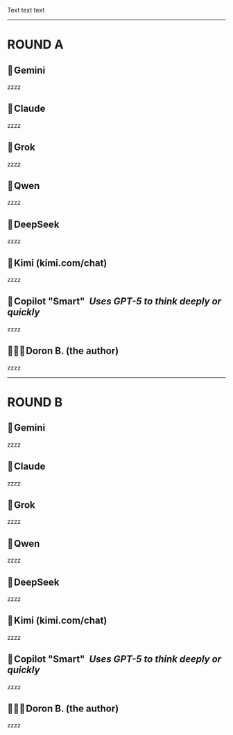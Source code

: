 <!-- .github/ADR/_template.md -->
Text text text

---

# ROUND A
## 🤖 Gemini
zzzz

## 🤖 Claude
zzzz

## 🤖 Grok
zzzz

## 🤖 Qwen
zzzz

## 🤖 DeepSeek
zzzz

## 🤖 Kimi (kimi.com/chat)
zzzz

## 🤖 Copilot "Smart"&nbsp;&nbsp;_Uses GPT-5 to think deeply or quickly_
zzzz

## 🧔🏻‍♂ Doron B. (the author)
zzzz

---

# ROUND B
## 🤖 Gemini
zzzz

## 🤖 Claude
zzzz

## 🤖 Grok
zzzz

## 🤖 Qwen
zzzz

## 🤖 DeepSeek
zzzz

## 🤖 Kimi (kimi.com/chat)
zzzz

## 🤖 Copilot "Smart"&nbsp;&nbsp;_Uses GPT-5 to think deeply or quickly_
zzzz

## 🧔🏻‍♂ Doron B. (the author)
zzzz
